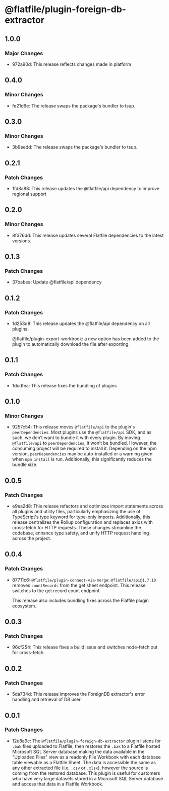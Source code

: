 # @flatfile/plugin-foreign-db-extractor

## 1.0.0

### Major Changes

- 972a90d: This release reflects changes made in platform

## 0.4.0

### Minor Changes

- fe21d6e: The release swaps the package's bundler to tsup.

## 0.3.0

### Minor Changes

- 3b9eedd: The release swaps the package's bundler to tsup.

## 0.2.1

### Patch Changes

- 1fd8a88: This release updates the @flatfile/api dependency to improve regional support

## 0.2.0

### Minor Changes

- 8f376dd: This release updates several Flatfile dependencies to the latest versions.

## 0.1.3

### Patch Changes

- 37babea: Update @flatfile/api dependency

## 0.1.2

### Patch Changes

- 1d253d8: This release updates the @flatfile/api dependency on all plugins.

  @flatfile/plugin-export-workbook: a new option has been added to the plugin to automatically download the file after exporting.

## 0.1.1

### Patch Changes

- 1dcdfea: This release fixes the bundling of plugins

## 0.1.0

### Minor Changes

- 9257c54: This release moves `@flatfile/api` to the plugin's `peerDependencies`. Most plugins use the `@flatfile/api` SDK, and as such, we don’t want to bundle it with every plugin. By moving `@flatfile/api` to `peerDependencies`, it won’t be bundled. However, the consuming project will be required to install it. Depending on the npm version, `peerDependencies` may be auto-installed or a warning given when `npm install` is run. Additionally, this significantly reduces the bundle size.

## 0.0.5

### Patch Changes

- e9ea2d8: This release refactors and optimizes import statements across all plugins and utility files, particularly emphasizing the use of TypeScript's type keyword for type-only imports. Additionally, this release centralizes the Rollup configuration and replaces axios with cross-fetch for HTTP requests. These changes streamline the codebase, enhance type safety, and unify HTTP request handling across the project.

## 0.0.4

### Patch Changes

- 87711c6: `@flatfile/plugin-connect-via-merge`: `@flatfile/api@1.7.10` removes `countRecords` from the get sheet endpoint. This release switches to the get record count endpoint.

  This release also includes bundling fixes across the Flatfile plugin ecosystem.

## 0.0.3

### Patch Changes

- 96cf254: This release fixes a build issue and switches node-fetch out for cross-fetch

## 0.0.2

### Patch Changes

- 5da734d: This release improves the ForeignDB extractor's error handling and retrieval of DB user.

## 0.0.1

### Patch Changes

- 12e8a9c: The `@flatfile/plugin-foreign-db-extractor` plugin listens for `.bak` files uploaded to Flatfile, then restores the `.bak` to a Flatfile hosted Microsoft SQL Server database making the data available in the "Uploaded Files" view as a readonly File Workbook with each database table viewable as a Flatfile Sheet. The data is accessible the same as any other extracted file (i.e. `.csv` or `.xlsx`), however the source is coming from the restored database. This plugin is useful for customers who have very large datasets stored in a Microsoft SQL Server database and access that data in a Flatfile Workbook.
